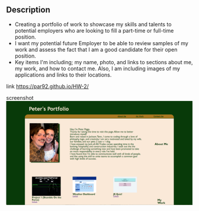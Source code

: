 # <Homework-2-Portfolio>

## Description

- Creating a portfolio of work to showcase my skills and talents to potential employers who are looking to fill a part-time or full-time position.
- I want my potential future Employer to be able to review samples of my work and assess the fact that I am a good candidate for their open position. 
- Key items I'm including; my name, photo, and links to sections about me, my work, and how to contact me. Also, I am including images of my applications and links to their locations. 

link https://par92.github.io/HW-2/

screenshot ![](./assets/images/Portfolio-Screenshot.png)